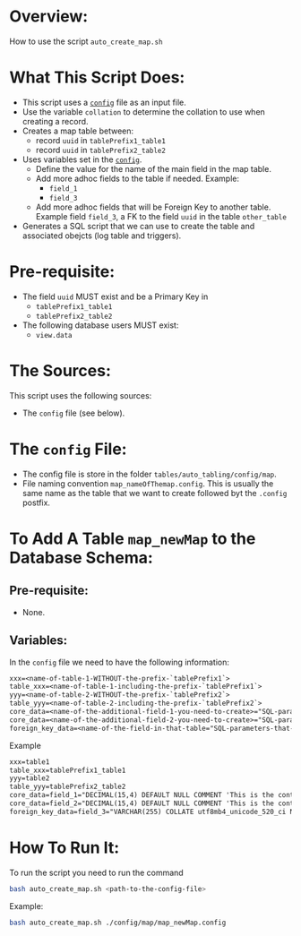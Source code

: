 # Overview:

How to use the script `auto_create_map.sh`

# What This Script Does:

- This script uses a [`config`](#the-config-file) file as an input file.
- Use the variable `collation` to determine the collation to use when creating a record.
- Creates a map table between:
    - record `uuid` in `tablePrefix1_table1`
    - record `uuid` in `tablePrefix2_table2`
- Uses variables set in the [`config`](#the-config-file).
    - Define the value for the name of the main field in the map table.
    - Add more adhoc fields to the table if needed. Example:
        - `field_1`
        - `field_3`
    - Add more adhoc fields that will be Foreign Key to another table. Example field `field_3`, a FK to the field `uuid` in the table `other_table`
- Generates a SQL script that we can use to create the table and associated obejcts (log table and triggers).

# Pre-requisite:

- The field `uuid` MUST exist and be a Primary Key in
    - `tablePrefix1_table1`
    - `tablePrefix2_table2`
- The following database users MUST exist:
    - `view.data`

# The Sources:

This script uses the following sources:

- The `config` file (see below).

# The `config` File:

- The config file is store in the folder `tables/auto_tabling/config/map`.
- File naming convention `map_nameOfThemap.config`. This is usually the same name as the table that we want to create followed byt the `.config` postfix.

# To Add A Table `map_newMap` to the Database Schema:

## Pre-requisite:

 - None.

## Variables:

In the `config` file we need to have the following information:

```txt
xxx=<name-of-table-1-WITHOUT-the-prefix-`tablePrefix1`>
table_xxx=<name-of-table-1-including-the-prefix-`tablePrefix1`>
yyy=<name-of-table-2-WITHOUT-the-prefix-`tablePrefix2`>
table_yyy=<name-of-table-2-including-the-prefix-`tablePrefix2`>
core_data=<name-of-the-additional-field-1-you-need-to-create>="SQL-parameters-that-define-this-field"
core_data=<name-of-the-additional-field-2-you-need-to-create>="SQL-parameters-that-define-this-field"
foreign_key_data=<name-of-the-field-in-that-table="SQL-parameters-that-define-this-field"=<name-of-the-other-table-that-is-the-source-for-the-FK=<name-of-the-field-that-we-link-to-in-the-other-table>
```

Example

```txt
xxx=table1
table_xxx=tablePrefix1_table1
yyy=table2
table_yyy=tablePrefix2_table2
core_data=field_1="DECIMAL(15,4) DEFAULT NULL COMMENT 'This is the contractual price in percent of face value, for value based vouchers.'"
core_data=field_2="DECIMAL(15,4) DEFAULT NULL COMMENT 'This is the contractual price in dollar, for product based vouchers.'"
foreign_key_data=field_3="VARCHAR(255) COLLATE utf8mb4_unicode_520_ci NOT NULL COMMENT 'This is the FK for expiry scheme'"=other_table=uuid
```

# How To Run It:

To run the script you need to run the command

```bash
bash auto_create_map.sh <path-to-the-config-file>
```

Example:

```bash
bash auto_create_map.sh ./config/map/map_newMap.config
```
